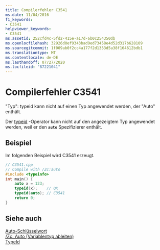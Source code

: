 ```yaml
---
title: Compilerfehler C3541
ms.date: 11/04/2016
f1_keywords:
- C3541
helpviewer_keywords:
- C3541
ms.assetid: 252cfd4c-5fd2-415e-a17d-6b0c254350db
ms.openlocfilehash: 32926d0ef9343bad9ed73458e4d52d317b628109
ms.sourcegitcommit: 1f009ab0f2cc4a177f2d1353d5a38f164612bdb1
ms.translationtype: MT
ms.contentlocale: de-DE
ms.lasthandoff: 07/27/2020
ms.locfileid: "87221041"
---
```

# <a name="compiler-error-c3541"></a>Compilerfehler C3541

"Typ": typeid kann nicht auf einen Typ angewendet werden, der "Auto" enthält.

Der [typeid](../../extensions/typeid-cpp-component-extensions.md) -Operator kann nicht auf den angezeigtem Typ angewendet werden, weil er den **`auto`** Spezifizierer enthält.

## <a name="example"></a>Beispiel

Im folgenden Beispiel wird C3541 erzeugt.

```cpp
// C3541.cpp
// Compile with /Zc:auto
#include <typeinfo>
int main() {
    auto x = 123;
    typeid(x);    // OK
    typeid(auto); // C3541
    return 0;
}
```

## <a name="see-also"></a>Siehe auch

[Auto-Schlüsselwort](../../cpp/auto-keyword.md)<br/>
[/Zc: Auto (Variablentyp ableiten)](../../build/reference/zc-auto-deduce-variable-type.md)<br/>
[TypeId](../../extensions/typeid-cpp-component-extensions.md)
